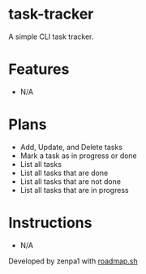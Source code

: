 # task-tracker
A simple CLI task tracker.

# Features
- N/A

# Plans
- Add, Update, and Delete tasks
- Mark a task as in progress or done
- List all tasks
- List all tasks that are done
- List all tasks that are not done
- List all tasks that are in progress

# Instructions
- N/A

Developed by zenpa1 with [roadmap.sh](https://roadmap.sh/projects/task-tracker)

